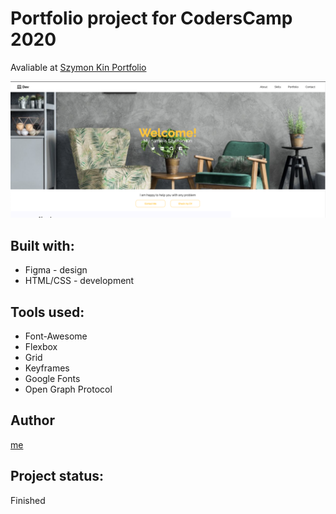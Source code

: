 # Portfolio project for CodersCamp 2020
Avaliable at [Szymon Kin Portfolio](https://hoolek77.github.io/me/)

<img src="/images/readme-screenshoot-1.png" />

## Built with:
 * Figma - design
 * HTML/CSS - development

## Tools used: 
  * Font-Awesome
  * Flexbox
  * Grid
  * Keyframes
  * Google Fonts
  * Open Graph Protocol
  
## Author
 [me](https://github.com/hoolek77)

## Project status: 
 Finished
